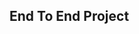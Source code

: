 ## End To End Project


<!-- export MLFLOW_TRACKING_URI=https://dagshub.com/DeepeshTiwari19/mlproject.mlflow

import dagshub
dagshub.init(repo_owner='DeepeshTiwari19', repo_name='mlproject', mlflow=True)

import mlflow
with mlflow.start_run():
  mlflow.log_param('parameter name', 'value')
  mlflow.log_metric('metric name', 1) -->